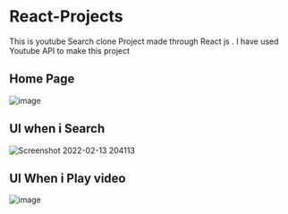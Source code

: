 # React-Projects
This is youtube Search clone Project made through React js . I have used Youtube API to make this project 

## Home Page 
![image](https://user-images.githubusercontent.com/65161301/153759058-c299b02f-d1f8-4627-b8b4-10c5ce994843.png)

## UI when i Search
![Screenshot 2022-02-13 204113](https://user-images.githubusercontent.com/65161301/153759112-6f7ecafd-2df0-4b99-8257-6f07181ec555.png)


## UI When i Play video
![image](https://user-images.githubusercontent.com/65161301/153759051-ba71c7ac-8b79-46f4-b5a7-39e5336a78ac.png)
